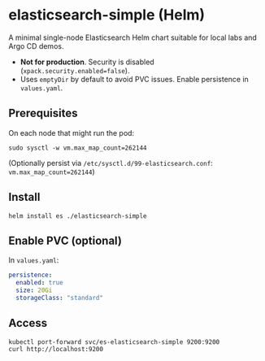 # elasticsearch-simple (Helm)

A minimal single-node Elasticsearch Helm chart suitable for local labs and Argo CD demos.
- **Not for production**. Security is disabled (`xpack.security.enabled=false`).
- Uses `emptyDir` by default to avoid PVC issues. Enable persistence in `values.yaml`.

## Prerequisites
On each node that might run the pod:
```
sudo sysctl -w vm.max_map_count=262144
```
(Optionally persist via `/etc/sysctl.d/99-elasticsearch.conf`: `vm.max_map_count=262144`)

## Install
```
helm install es ./elasticsearch-simple
```

## Enable PVC (optional)
In `values.yaml`:
```yaml
persistence:
  enabled: true
  size: 20Gi
  storageClass: "standard"
```

## Access
```
kubectl port-forward svc/es-elasticsearch-simple 9200:9200
curl http://localhost:9200
```
